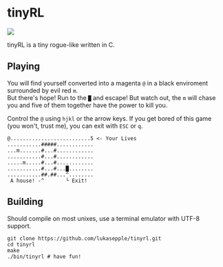 tinyRL
======

![](https://pbs.twimg.com/media/BlQUC65IEAAfLVC.png)

tinyRL is a tiny rogue-like written in C. 

## Playing
You will find yourself converted into a magenta `@` in a black enviroment surrounded by evil red `m`.  
But there's hope! Run to the `█` and escape! But watch out, the `m` will chase you and five of them together have the power to kill you.

Control the `@` using `hjkl` or the arrow keys. If you get bored of this game (you won't, trust me), you can exit with `ESC` or `q`.

	@..........................5 <- Your Lives
	...........#####............
	...m.......#...#............
	...........#...#............
	.....m.....#...#............
	...........#...#...█........
	...........##.##...^........
	 A house! -^       └ Exit!

## Building
Should compile on most unixes, use a terminal emulator with UTF-8 support.

	git clone https://github.com/lukasepple/tinyrl.git
	cd tinyrl
	make
	./bin/tinyrl # have fun!
